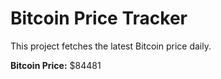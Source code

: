 # Bitcoin Price Tracker

This project fetches the latest Bitcoin price daily.

**Bitcoin Price:** $84481
